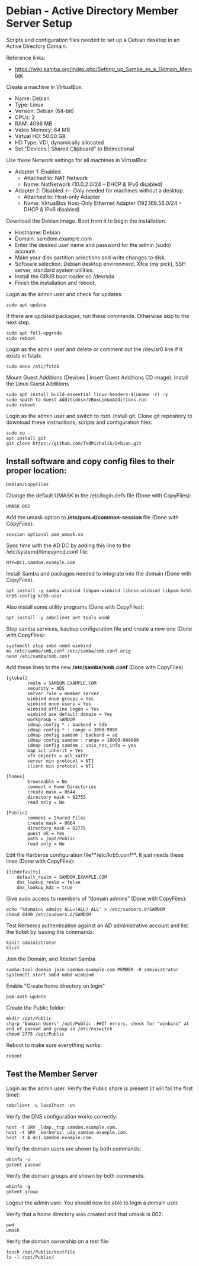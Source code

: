 # Debian - Active Directory Member Server Setup
Scripts and configuration files needed to set up a Debian desktop in an Active Directory Domain.

Reference links:

* https://wiki.samba.org/index.php/Setting_up_Samba_as_a_Domain_Member

Create a machine in VirtualBox:

* Name: Debian
* Type: Linux
* Version: Debian (64-bit)
* CPUs: 2
* RAM: 4096 MB
* Video Memory: 64 MB
* Virtual HD: 50.00 GB
* HD Type: VDI, dynamically allocated
* Set "Devices | Shared Clipboard" to Bidirectional

Use these Network settings for all machines in VirtualBox:

* Adapter 1: Enabled
  * Attached to: NAT Network
  * Name: NatNetwork  (10.0.2.0/24 – DHCP & IPv6 disabled)
* Adapter 2: Disabled  <-- Only needed for machines without a desktop.
  * Attached to: Host-only Adapter
  * Name: VirtualBox Host-Only Ethernet Adapter (192.168.56.0/24 – DHCP & IPv6 disabled)

Download the Debian image. Boot from it to begin the installation.

* Hostname: Debian
* Domain: samdom.example.com
* Enter the desired user name and password for the admin (sudo) account.
* Make your disk partition selections and write changes to disk.
* Software selection: Debian desktop environment, Xfce (my pick), SSH server, standard system utilities.
* Install the GRUB boot loader on /dev/sda
* Finish the installation and reboot.

Login as the admin user and check for updates:
```
sudo apt update
```
If there are updated packages, run these commands. Otherwise skip to the next step.
```
sudo apt full-upgrade
sudo reboot
```
Login as the admin user and delete or comment out the /dev/sr0 line if it exists in fstab:
```
sudo nano /etc/fstab
```
Mount Guest Additions (Devices | Insert Guest Additions CD image).
Install the Linux Guest Additions
```
sudo apt install build-essential linux-headers-$(uname -r) -y
sudo <path to Guest Additions>/VBoxLinuxAdditions.run
sudo reboot
```
Login as the admin user and switch to root. Install git.
Clone git repository to download these instructions, scripts and configuration files:
```
sudo su -
apt install git
git clone https://github.com/TedMichalik/Debian.git
```
## Install software and copy config files to their proper location:
```
Debian/CopyFiles
```
Change the default UMASK in the /etc/login.defs file (Done with CopyFiles):
```
UMASK 002
```
Add the umask option to **/etc/pam.d/common-session** file (Done with CopyFiles):
```
session optional pam_umask.so
```
Sync time with the AD DC by adding this line to the /etc/systemd/timesyncd.conf file:
```
NTP=DC1.samdom.example.com
```
Install Samba and packages needed to integrate into the domain (Done with CopyFiles).
```
apt install -y samba winbind libpam-winbind libnss-winbind libpam-krb5 krb5-config krb5-user
```
Also install some utility programs (Done with CopyFiles):
```
apt install -y smbclient net-tools wsdd
```
Stop samba services, backup configuration file and create a new one (Done with CopyFiles):
```
systemctl stop smbd nmbd winbind
mv /etc/samba/smb.conf /etc/samba/smb.conf.orig
nano /etc/samba/smb.conf
```
Add these lines to the new **/etc/samba/smb.conf** (Done with CopyFiles)
```
[global]
        realm = SAMDOM.EXAMPLE.COM
        security = ADS
        server role = member server
        winbind enum groups = Yes
        winbind enum users = Yes
        winbind offline logon = Yes
        winbind use default domain = Yes
        workgroup = SAMDOM
        idmap config * : backend = tdb
        idmap config * : range = 3000-9999
        idmap config samdom : backend = ad
        idmap config samdom : range = 10000-999999
        idmap config samdom : unix_nss_info = yes
        map acl inherit = Yes
        vfs objects = acl_xattr
        server min protocol = NT1
        client min protocol = NT1

[homes]
        browseable = No
        comment = Home Directories
        create mask = 0644
        directory mask = 02755
        read only = No

[Public]
        comment = Shared Files
        create mask = 0664
        directory mask = 02775
        guest ok = Yes
        path = /opt/Public
        read only = No
```
Edit the Kerberos configuration file**/etc/krb5.conf**. It just needs these lines (Done with CopyFiles):
```
[libdefaults]
    default_realm = SAMDOM.EXAMPLE.COM
    dns_lookup_realm = false
    dns_lookup_kdc = true
```
Give sudo access to members of “domain admins” (Done with CopyFiles):
```
echo "%domain\ admins ALL=(ALL) ALL" > /etc/sudoers.d/SAMDOM
chmod 0440 /etc/sudoers.d/SAMDOM
```
Test Kerberos authentication against an AD administrative account and list the ticket by issuing the commands:
```
kinit administrator
klist
```
Join the Domain, and Restart Samba
```
samba-tool domain join samdom.example.com MEMBER -U administrator
systemctl start smbd nmbd winbind
```
Enable "Create home directory on login"
```
pam-auth-update
```
Create the Public folder:
```
mkdir /opt/Public
chgrp 'Domain Users' /opt/Public  ##If errors, check for "winbind" at end of passwd and group in /etc/nsswitch
chmod 2775 /opt/Public
```
Reboot to make sure everything works:
```
reboot
```
## Test the Member Server
Login as the admin user. Verify the Public share is present (it will fail the first time):
```
smbclient -L localhost -U%
```
Verify the DNS configuration works correctly:
```
host -t SRV _ldap._tcp.samdom.example.com.
host -t SRV _kerberos._udp.samdom.example.com.
host -t A dc1.samdom.example.com.
```
Verify the domain users are shown by both commands:
```
wbinfo -u
getent passwd
```
Verify the domain groups are shown by both commands:
```
wbinfo -g
getent group
```
Logout the admin user. You should now be able to login a domain user.

Verify that a home directory was created and that umask is 002:
```
pwd
umask
```
Verify the domain ownership on a test file:
```
touch /opt/Public/testfile
ls -l /opt/Public/
```
